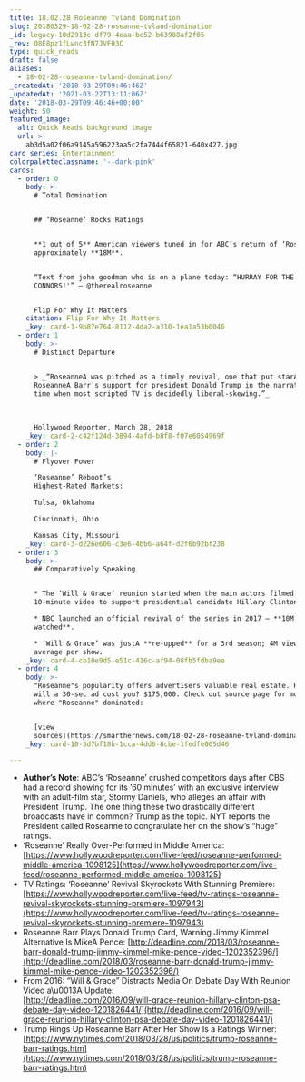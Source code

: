 ```yaml
---
title: 18.02.28 Roseanne Tvland Domination
slug: 20180329-18-02-28-roseanne-tvland-domination
_id: legacy-10d2913c-df79-4eaa-bc52-b63988af2f05
_rev: O8E8pz1fLwnc3fN7JVF03C
type: quick_reads
draft: false
aliases:
  - 18-02-28-roseanne-tvland-domination/
_createdAt: '2018-03-29T09:46:46Z'
_updatedAt: '2021-03-22T13:11:06Z'
date: '2018-03-29T09:46:46+00:00'
weight: 50
featured_image:
  alt: Quick Reads background image
  url: >-
    ab3d5a02f06a9145a596223aa5c2fa7444f65821-640x427.jpg
card_series: Entertainment
colorpaletteclassname: '--dark-pink'
cards:
  - order: 0
    body: >-
      # Total Domination


      ## ‘Roseanne’ Rocks Ratings


      **1 out of 5** American viewers tuned in for ABC’s return of ‘Roseanne’ –
      approximately **18M**.


      “Text from john goodman who is on a plane today: “HURRAY FOR THE
      CONNORS!'” – @therealroseanne


      Flip For Why It Matters
    citation: Flip For Why It Matters
    _key: card-1-9b87e764-8112-4da2-a310-1ea1a53b0046
  - order: 1
    body: >-
      # Distinct Departure


      > _“RoseanneA was pitched as a timely revival, one that put starA
      RoseanneA Barr’s support for president Donald Trump in the narrative at a
      time when most scripted TV is decidedly liberal-skewing.”_  
        
        
        
      Hollywood Reporter, March 28, 2018
    _key: card-2-c42f124d-3894-4afd-b8f8-f07e6054969f
  - order: 2
    body: |-
      # Flyover Power

      ‘Roseanne’ Reboot’s  
      Highest-Rated Markets:

      Tulsa, Oklahoma

      Cincinnati, Ohio

      Kansas City, Missouri
    _key: card-3-d226e606-c3e6-4bb6-a64f-d2f6b92bf238
  - order: 3
    body: >-
      ## Comparatively Speaking


      * The ‘Will & Grace’ reunion started when the main actors filmed a
      10-minute video to support presidential candidate Hillary Clinton in 2016.

      * NBC launched an official revival of the series in 2017 – **10M viewers
      watched**.

      * ‘Will & Grace’ was justA **re-upped** for a 3rd season; 4M viewers on
      average per show.
    _key: card-4-cb10e9d5-e51c-416c-af94-08fb5fdba9ee
  - order: 4
    body: >-
      "Roseanne"s popularity offers advertisers valuable real estate. How much
      will a 30-sec ad cost you? $175,000. Check out source page for more on
      where "Roseanne" dominated:


      [view
      sources](https://smarthernews.com/18-02-28-roseanne-tvland-domination/)
    _key: card-10-3d7bf18b-1cca-4dd6-8cbe-1fedfe065d46

---
```

* **Author’s Note**: ABC’s ‘Roseanne’ crushed competitors days after CBS had a record showing for its ’60 minutes’ with an exclusive interview with an adult-film star, Stormy Daniels, who alleges an affair with President Trump. The one thing these two drastically different broadcasts have in common? Trump as the topic. NYT reports the President called Roseanne to congratulate her on the show’s “huge” ratings.
* ‘Roseanne’ Really Over-Performed in Middle America:  
[https://www.hollywoodreporter.com/live-feed/roseanne-performed-middle-america-1098125](https://www.hollywoodreporter.com/live-feed/roseanne-performed-middle-america-1098125)
* TV Ratings: ‘Roseanne’ Revival Skyrockets With Stunning Premiere:  
[https://www.hollywoodreporter.com/live-feed/tv-ratings-roseanne-revival-skyrockets-stunning-premiere-1097943](https://www.hollywoodreporter.com/live-feed/tv-ratings-roseanne-revival-skyrockets-stunning-premiere-1097943)
* Roseanne Barr Plays Donald Trump Card, Warning Jimmy Kimmel Alternative Is MikeA Pence: [http://deadline.com/2018/03/roseanne-barr-donald-trump-jimmy-kimmel-mike-pence-video-1202352396/](http://deadline.com/2018/03/roseanne-barr-donald-trump-jimmy-kimmel-mike-pence-video-1202352396/)
* From 2016: “Will & Grace” Distracts Media On Debate Day With Reunion Video a\u0013A Update:  
[http://deadline.com/2016/09/will-grace-reunion-hillary-clinton-psa-debate-day-video-1201826441/](http://deadline.com/2016/09/will-grace-reunion-hillary-clinton-psa-debate-day-video-1201826441/)
* Trump Rings Up Roseanne Barr After Her Show Is a Ratings Winner: [https://www.nytimes.com/2018/03/28/us/politics/trump-roseanne-barr-ratings.htm](https://www.nytimes.com/2018/03/28/us/politics/trump-roseanne-barr-ratings.htm)